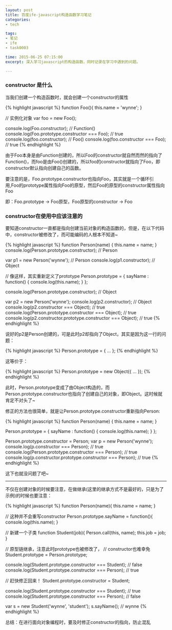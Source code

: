 ```yaml
---
layout: post
title: 百度ife-javascript构造函数学习笔记
categories: 
- tech

tags: 
- 笔记
- ife
- task0003

time: 2015-06-25 07:15:00
excerpt: 深入学习javascript的构造函数，同时记录在学习中遇到的问题。

---
```


### constructor 是什么

当我们创建一个构造函数时，就会创建一个constructor的属性

{% highlight javascript %}
function Foo(){
        this.name = 'wynne';
    }

// 实例化对象
var foo = new Foo();

console.log(Foo.constructor); // Function()
console.log(Foo.prototype.constructor === Foo); // true
console.log(foo.constructor); // Foo()
console.log(foo.constructor === Foo); // true
{% endhighlight %} 

由于Foo本身是由Function创建的，所以Foo的constructor就自然而然的指向了Function()，而foo是由Foo()创建的，所以foo的constructor就指向了Foo，即constructor默认指向创建自己的函数。

要注意的是，Foo.prototype.constructor也指向Foo，其实就是一个循环引用,Foo的prototype属性指向Foo的原型，然后Foo的原型的constructor属性指向Foo

即：Foo.prototype -> Foo原型，Foo原型的constructor -> Foo

### constructor在使用中应该注意的

要知道constructor一直都是指向创建当前对象的构造函数的，但是，在以下代码中，constructor被修改了，而可能编码的人根本不知道~

{% highlight javascript %}
function Person(name) {
    this.name = name;
}
console.log(Person.prototype.constructor); //   Person

var p1 = new Person('wynne'); //    Person
console.log(p1.constructor); // Object

// 像这样，其实重新定义了prototype
Person.prototype = {
    sayName : function() {
        console.log(this.name);
    }
};

console.log(Person.prototype.constructor); // Object

var p2 = new Person('wynne');
console.log(p2.constructor); // Object
console.log(p2.constructor === Object);  // true
console.log(Person.prototype.constructor === Object); // true
console.log(p2.constructor.prototype.constructor === Object); // true
{% endhighlight %} 

说好的p2是Person创建的，可是此时p2却指向了Object，其实是因为这一行的问题：

{% highlight javascript %}
Person.prototype = {
    ...
};
{% endhighlight %} 

这等价于：

{% highlight javascript %}
Person.prototype = new Object({
   ... 
});
{% endhighlight %} 

此时，Person.prototype变成了由Object构造的，而Person.prototype.constructor也指向了创建自己的对象，即Object。这时候就肯定不对头了~

修正的方法也很简单，就是让Person.prototype.constructor重新指向Person:

{% highlight javascript %}
function Person(name) {
    this.name = name;
}

Person.prototype = {
    sayName : function() {
        console.log(this.name);
    }
};

Person.prototype.constructor = Person;
var p = new Person('wynne');
console.log(p.constructor === Person);  // true
console.log(Person.prototype.constructor === Person); // true
console.log(p.constructor.prototype.constructor === Person); // true
{% endhighlight %} 

这下也就没问题了吧~

---

不仅在创建对象的时候要注意，在做继承(这里的继承方式不是最好的，只是为了示例)的时候也要注意：

{% highlight javascript %}
function Person(name){
    this.name = name;
}

// 这种并不会重写constructor
Person.prototype.sayName = function(){
    console.log(this.name);
}

// 新建一个子类
function Student(job){
    Person.call(this, name);
    this.job = job;
}

// 原型链继承，注意此时prototype也被修改了，
// constructor也难幸免
Student.prototype = Person.prototype;

console.log(Student.prototype.constructor === Student); // false
console.log(Student.prototype.constructor === Person); // true

// 赶快修正回来！
Student.prototype.constructor = Student;

console.log(Student.prototype.constructor === Student); // true
console.log(Student.prototype.constructor === Person); // false

var s = new Student('wynne', 'student'); 
s.sayName(); // wynne
{% endhighlight %} 

总结：在进行面向对象编程时，要及时修正constructor的指向，防止混乱
